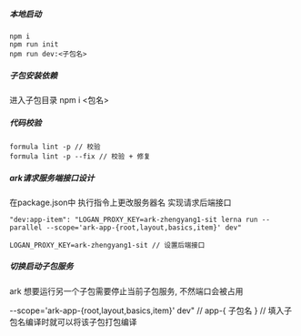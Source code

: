 ##### 本地启动
```
npm i
npm run init 
npm run dev:<子包名>
```

##### 子包安装依赖
进入子包目录 npm i <包名>

##### 代码校验
```
formula lint -p // 校验
formula lint -p --fix // 校验 + 修复
```

##### ark请求服务端接口设计

在package.json中 执行指令上更改服务器名 实现请求后端接口
```
"dev:app-item": "LOGAN_PROXY_KEY=ark-zhengyang1-sit lerna run --parallel --scope='ark-app-{root,layout,basics,item}' dev"

LOGAN_PROXY_KEY=ark-zhengyang1-sit // 设置后端接口
```

##### 切换启动子包服务
ark 想要运行另一个子包需要停止当前子包服务, 不然端口会被占用

--scope='ark-app-{root,layout,basics,item}' dev" // app-{ 子包名 } // 填入子包名编译时就可以将该子包打包编译